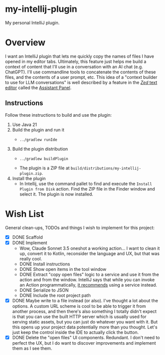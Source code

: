 # my-intellij-plugin

My personal IntelliJ plugin.


# Overview

I want an IntelliJ plugin that lets me quickly copy the names of files I have opened in my editor tabs. Ultimately, this
feature just helps me build a context of content that I'll use in a conversation with an AI chat (e.g. ChatGPT). I'll
use commandline tools to concatenate the contents of these files, and the contents of a user prompt, etc. This idea of
a "context builder to use for LLM conversations" is well described by a feature in the [*Zed* text editor](https://github.com/zed-industries/zed)
called the [Assistant Panel](https://zed.dev/docs/assistant/assistant-panel).


## Instructions

Follow these instructions to build and use the plugin:

1. Use Java 21
2. Build the plugin and run it
   * ```shell
     ../gradlew runIde
     ```
3. Build the plugin distribution
    * ```shell
      ../gradlew buildPlugin
      ```
    * The plugin is a ZIP file at `build/distributions/my-intellij-plugin.zip`.
4. Install the plugin
    * In Intellij, use the command pallet to find and execute the `Install Plugin from Disk` action. Find the ZIP file
      in the Finder window and select it. The plugin is now installed.


# Wish List

General clean-ups, TODOs and things I wish to implement for this project:

* [x] DONE Scaffold
* [x] DONE Implement
   * Wow, Claude Sonnet 3.5 oneshot a working action... I want to clean it up, convert it to Kotlin, reconsider the
     language and UX, but that was really cool.
   * DONE Install instructions
   * DONE Show open items in the tool window
   * DONE Extract "copy open files" logic to a service and use it from the action and from the window. IntelliJ
     says that while you can invoke an Action programmatically, [it recommends](https://plugins.jetbrains.com/docs/intellij/basic-action-system.html#executing-actions-programmatically)
     using a service instead.  
   * DONE Serialize to JSON
   * DONE Include the root project path
* [x] DONE Maybe write to a file instead (or also). I've thought a lot about the options. A custom URL scheme is cool to be
  able to trigger it from another process, and then there's also something I totally didn't expect is that you can use
  the built HTTP server which is usually used for serving static assets, but you can just do whatever you want with it.
  But this opens up your project data potentially more than you thought. Let's just keep the control inside the IDE to
  actually click the button.   
* [x] DONE Delete the "open files" UI components. Redundant. I don't need to perfect the UX, but I do want to discover
  improvements and implement them as I see them.
